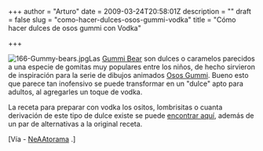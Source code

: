 +++
author = "Arturo"
date = 2009-03-24T20:58:01Z
description = ""
draft = false
slug = "como-hacer-dulces-osos-gummi-vodka"
title = "Cómo hacer dulces de osos gummi con Vodka"

+++

<img class="alignleft" src="http://geeksan.com/wp-content/uploads/import/166-Gummy-bears.jpg" alt="166-Gummy-bears.jpg" />Las <a title="Gummi bear" href="http://en.wikipedia.or/wiki/Gummi_bear">Gummi Bear</a> son dulces o caramelos parecidos a una especie de gomitas muy populares entre los niños, de hecho sirvieron de inspiración para la serie de dibujos animados <a title="http://es.wikipedia.org/wiki/Cubbi" href="http://es.wikipedia.org/wiki/Cubbi">Osos Gummi</a>. Bueno esto que parece tan inofensivo se puede transformar en un "dulce" apto para adultos, al agregarles un toque de vodka.

La receta para preparar con vodka los ositos, lombrisitas o cuanta derivación de este tipo de dulce existe se puede <a title="encontrar aquí" href="http://mixthatdrink.com/vodka-gummi-bears/">encontrar aquí</a>, además de un par de alternativas a la original receta.

[Vía - <a title="NeAAtorama" href="http://www.neatorama.com/2009/03/24/how-to-make-vodka-gummi-bears/">NeAAtorama</a> .]